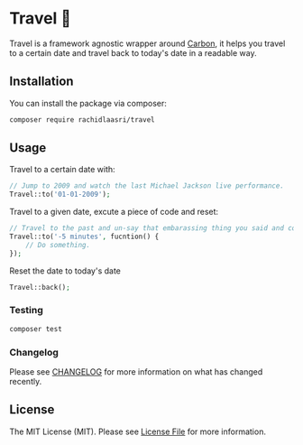 # Travel 🚀

Travel is a framework agnostic wrapper around [Carbon](https://github.com/briannesbitt/Carbon), it helps you travel to a certain date and travel back to today's date in a readable way.

## Installation

You can install the package via composer:

```bash
composer require rachidlaasri/travel
```

## Usage

 Travel to a certain date with:

```php
// Jump to 2009 and watch the last Michael Jackson live performance.
Travel::to('01-01-2009');
```

 Travel to a given date, excute a piece of code and reset:

```php
// Travel to the past and un-say that embarassing thing you said and come back.
Travel::to('-5 minutes', fucntion() {
	// Do something.
});

```
 Reset the date to today's date
```php
Travel::back();
```

### Testing

``` bash
composer test
```

### Changelog

Please see [CHANGELOG](CHANGELOG.md) for more information on what has changed recently.

## License

The MIT License (MIT). Please see [License File](LICENSE.md) for more information.
